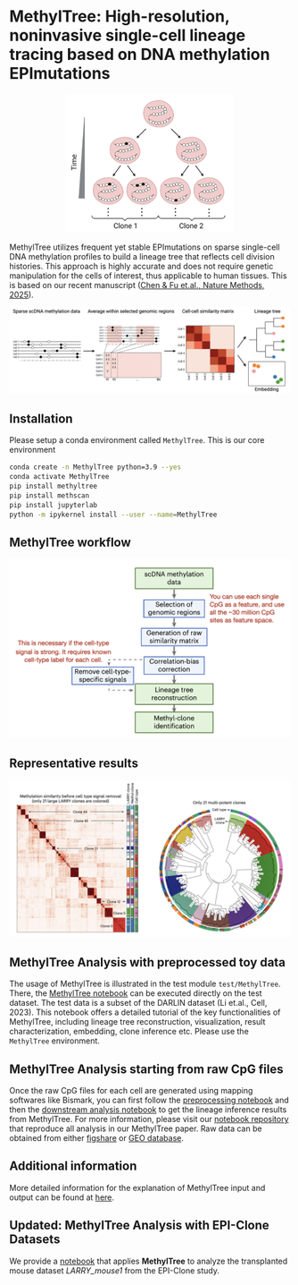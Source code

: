 # MethylTree: High-resolution, noninvasive single-cell lineage tracing based on DNA methylation EPImutations

<p align="center">
  <img src="images/scheme_1.png" alt="Accumulation of EPImutations over cell divisions" width="300px" height="auto">
</p>

MethylTree utilizes frequent yet stable EPImutations on sparse single-cell DNA methylation profiles to build a lineage tree that reflects cell division histories. This approach is highly accurate and does not require genetic manipulation for the cells of interest, thus applicable to human tissues. This is based on our recent manuscript ([Chen & Fu et.al., Nature Methods, 2025](https://www.nature.com/articles/s41592-024-02567-1)).

![Schematic of MethylTree analysis](images/scheme_2.png)


## Installation
Please setup a conda environment called `MethylTree`. This is our core environment
```bash
conda create -n MethylTree python=3.9 --yes
conda activate MethylTree
pip install methyltree
pip install methscan
pip install jupyterlab
python -m ipykernel install --user --name=MethylTree
```

## MethylTree workflow

![MethylTree workflow](images/workflow.png)

## Representative results
![MethylTree workflow](images/example.png)

## MethylTree Analysis with preprocessed toy data
The usage of MethylTree is illustrated in the test module `test/MethylTree`. There, the [MethylTree notebook](https://github.com/ShouWenWang-Lab/MethylTree/blob/master/test/MethylTree.ipynb) can be executed directly on the test dataset. The test data is a subset of the DARLIN dataset (Li et.al., Cell, 2023). This notebook offers a detailed tutorial of the key functionalities of MethylTree, including lineage tree reconstruction, visualization, result characterization, embedding, clone inference etc. Please use the `MethylTree` environment.


## MethylTree Analysis starting from raw CpG files
Once the raw CpG files for each cell are generated using mapping softwares like Bismark, you can first follow the [preprocessing notebook](https://github.com/ShouWenWang-Lab/MethylTree_notebooks/blob/main/mouse_LK_only_quality_checking.ipynb) and then the [downstream analysis notebook](https://github.com/ShouWenWang-Lab/MethylTree_notebooks/blob/main/mouse_LK_downstream_analysis.ipynb) to get the lineage inference results from MethylTree. For more information, please visit our [notebook repository](https://github.com/ShouWenWang-Lab/MethylTree_notebooks) that reproduce all analysis in our MethylTree paper. Raw data can be obtained from either [figshare](https://figshare.com/articles/dataset/High-resolution_noninvasive_single-cell_lineage_tracing_in_mice_and_humans_based_on_DNA_methylation_EPImutations/27265212?file=49943949) or [GEO database](https://www.ncbi.nlm.nih.gov/geo/query/acc.cgi?acc=GSE262580).




## Additional information

More detailed information for the explanation of MethylTree input and output can be found at [here](https://github.com/ShouWenWang-Lab/methyltree_docs).

## Updated: MethylTree Analysis with EPI-Clone Datasets

We provide a [notebook](https://github.com/ShouWenWang-Lab/MethylTree_notebooks/tree/main/Using_MethylTree_to_analyze_EPI-Clone_datasets) that applies **MethylTree** to analyze the transplanted mouse dataset *LARRY_mouse1* from the EPI-Clone study.
